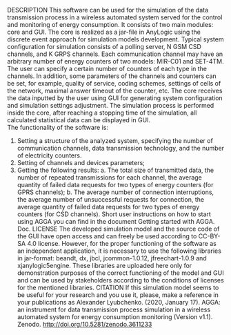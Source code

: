 DESCRIPTION
This software can be used for the simulation of the data transmission process in a wireless automated system served for the control and monitoring of energy consumption. It consists of two main modules: core and GUI. The core is realized as a jar-file in AnyLogic using the discrete event approach for simulation models development. Typical system configuration for simulation consists of a polling server, N GSM CSD channels, and K GRPS channels. Each communication channel may have an arbitrary number of energy counters of two models: MIR-C01 and SET-4TM. The user can specify a certain number of counters of each type in the channels. In addition, some parameters of the channels and counters can be set, for example, quality of service, coding schemes, settings of cells of the network, maximal answer timeout of the counter, etc. 
The core receives the data inputted by the user using GUI for generating system configuration and simulation settings adjustment. The simulation process is performed inside the core, after reaching a stopping time of the simulation, all calculated statistical data can be displayed in GUI.  
The functionality of the software is: 
1) Setting a structure of the analyzed system, specifying the number of communication channels, data transmission technology, and the number of electricity counters. 
2) Setting of channels and devices parameters;
3) Getting the following results:
    a. The total size of transmitted data, the number of repeated transmissions for each channel, the average quantity of failed data requests for two types of energy counters (for GPRS channels);
    b. The average number of connection interruptions, the average number of unsuccessful requests for connection, the average quantity of failed data requests for two types of energy counters (for CSD channels).
Short user instructions on how to start using AGGA you can find in the document Getting started with AGGA. Doc.
LICENSE
The developed simulation model and the source code of the GUI have open access and can freely be used according to CC-BY-SA 4.0 license. However, for the proper functioning of the software as an independent application, it is necessary to use the following libraries in jar-format: beandt, dx, jbcl, jcommon-1.0.12, jfreechart-1.0.9 and xjanylogic5engine. These libraries are uploaded here only for demonstration purposes of the correct functioning of the model and GUI and can be used by stakeholders according to the conditions of licenses for the mentioned libraries. 
CITATION
If this simulation model seems to be useful for your research and you use it, please, make a reference in your publications as Alexander Lyubchenko. (2020, January 17). AGGA: an instrument for data transmission process simulation in a wireless automated system for energy consumption monitoring (Version v1.1). Zenodo. http://doi.org/10.5281/zenodo.3611233
